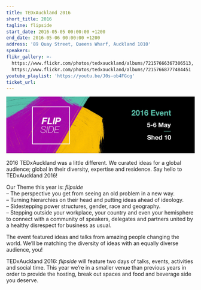 ```yaml
---
title: TEDxAuckland 2016
short_title: 2016
tagline: flipside
start_date: 2016-05-05 00:00:00 +1200
end_date: 2016-05-06 00:00:00 +1200
address: '89 Quay Street, Queens Wharf, Auckland 1010'
speakers:
flikr_gallery: >-
  https://www.flickr.com/photos/tedxauckland/albums/72157666367306513,
  https://www.flickr.com/photos/tedxauckland/albums/72157668777484451
youtube_playlist: 'https://youtu.be/J0s-ob4FGcg'
ticket_url:
---
```


![](/uploads/flipside-banner.jpg)

2016 TEDxAuckland was a little different. We curated ideas for a global audience; global in their diversity, expertise and residence. Say hello to TEDxAuckland 2016!

Our Theme this year is:&nbsp;*flipside*<br>– The perspective you get from seeing an old problem in a new way.<br>– Turning hierarchies on their head and putting ideas ahead of ideology.<br>– Sidestepping power structures, gender, race and geography.<br>– Stepping outside your workplace, your country and even your hemisphere to connect with a community of speakers, delegates and partners united by a healthy disrespect for business as usual.

The event featured ideas and talks from amazing people changing the world. We’ll be matching the diversity of ideas with an equally diverse audience, you!

TEDxAuckland 2016:&nbsp;*flipside*&nbsp;will feature two days of talks, events, activities and social time. This year we’re in a smaller venue than previous years in order to provide the hosting, break out spaces and food and beverage side you deserve.